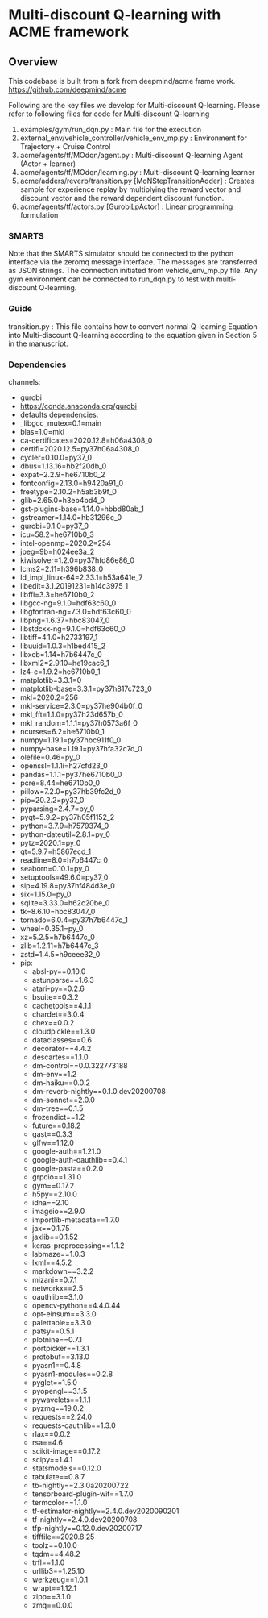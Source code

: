 # Multi-discount Q-learning with ACME framework

## Overview

This codebase is built from a fork from deepmind/acme frame work. https://github.com/deepmind/acme

Following are the key files we develop for Multi-discount Q-learning. Please refer to following files for code for Multi-discount Q-learning

1. examples/gym/run_dqn.py : Main file for the execution 
2. external_env/vehicle_controller/vehicle_env_mp.py : Environment for Trajectory + Cruise Control
3. acme/agents/tf/MOdqn/agent.py : Multi-discount Q-learning Agent (Actor + learner)
4. acme/agents/tf/MOdqn/learning.py : Multi-discount Q-learning learner
5. acme/adders/reverb/transition.py [MoNStepTransitionAdder] : Creates sample for experience replay by multiplying the reward vector and discount vector and the reward dependent discount function. 
6. acme/agents/tf/actors.py [GurobiLpActor] : Linear programming formulation

### SMARTS

Note that the SMARTS simulator should be connected to the python interface via the zeromq message interface. The messages are transferred as JSON strings. The connection initiated from vehicle_env_mp.py file. Any gym environment can be connected to run_dqn.py to test with multi-discount Q-learning.
### Guide

transition.py : This file contains how to convert normal Q-learning Equation into Multi-discount Q-learning according to the equation given in Section 5 in the manuscript.
### Dependencies

channels:
  - gurobi
  - https://conda.anaconda.org/gurobi
  - defaults
dependencies:
  - _libgcc_mutex=0.1=main
  - blas=1.0=mkl
  - ca-certificates=2020.12.8=h06a4308_0
  - certifi=2020.12.5=py37h06a4308_0
  - cycler=0.10.0=py37_0
  - dbus=1.13.16=hb2f20db_0
  - expat=2.2.9=he6710b0_2
  - fontconfig=2.13.0=h9420a91_0
  - freetype=2.10.2=h5ab3b9f_0
  - glib=2.65.0=h3eb4bd4_0
  - gst-plugins-base=1.14.0=hbbd80ab_1
  - gstreamer=1.14.0=hb31296c_0
  - gurobi=9.1.0=py37_0
  - icu=58.2=he6710b0_3
  - intel-openmp=2020.2=254
  - jpeg=9b=h024ee3a_2
  - kiwisolver=1.2.0=py37hfd86e86_0
  - lcms2=2.11=h396b838_0
  - ld_impl_linux-64=2.33.1=h53a641e_7
  - libedit=3.1.20191231=h14c3975_1
  - libffi=3.3=he6710b0_2
  - libgcc-ng=9.1.0=hdf63c60_0
  - libgfortran-ng=7.3.0=hdf63c60_0
  - libpng=1.6.37=hbc83047_0
  - libstdcxx-ng=9.1.0=hdf63c60_0
  - libtiff=4.1.0=h2733197_1
  - libuuid=1.0.3=h1bed415_2
  - libxcb=1.14=h7b6447c_0
  - libxml2=2.9.10=he19cac6_1
  - lz4-c=1.9.2=he6710b0_1
  - matplotlib=3.3.1=0
  - matplotlib-base=3.3.1=py37h817c723_0
  - mkl=2020.2=256
  - mkl-service=2.3.0=py37he904b0f_0
  - mkl_fft=1.1.0=py37h23d657b_0
  - mkl_random=1.1.1=py37h0573a6f_0
  - ncurses=6.2=he6710b0_1
  - numpy=1.19.1=py37hbc911f0_0
  - numpy-base=1.19.1=py37hfa32c7d_0
  - olefile=0.46=py_0
  - openssl=1.1.1i=h27cfd23_0
  - pandas=1.1.1=py37he6710b0_0
  - pcre=8.44=he6710b0_0
  - pillow=7.2.0=py37hb39fc2d_0
  - pip=20.2.2=py37_0
  - pyparsing=2.4.7=py_0
  - pyqt=5.9.2=py37h05f1152_2
  - python=3.7.9=h7579374_0
  - python-dateutil=2.8.1=py_0
  - pytz=2020.1=py_0
  - qt=5.9.7=h5867ecd_1
  - readline=8.0=h7b6447c_0
  - seaborn=0.10.1=py_0
  - setuptools=49.6.0=py37_0
  - sip=4.19.8=py37hf484d3e_0
  - six=1.15.0=py_0
  - sqlite=3.33.0=h62c20be_0
  - tk=8.6.10=hbc83047_0
  - tornado=6.0.4=py37h7b6447c_1
  - wheel=0.35.1=py_0
  - xz=5.2.5=h7b6447c_0
  - zlib=1.2.11=h7b6447c_3
  - zstd=1.4.5=h9ceee32_0
  - pip:
    - absl-py==0.10.0
    - astunparse==1.6.3
    - atari-py==0.2.6
    - bsuite==0.3.2
    - cachetools==4.1.1
    - chardet==3.0.4
    - chex==0.0.2
    - cloudpickle==1.3.0
    - dataclasses==0.6
    - decorator==4.4.2
    - descartes==1.1.0
    - dm-control==0.0.322773188
    - dm-env==1.2
    - dm-haiku==0.0.2
    - dm-reverb-nightly==0.1.0.dev20200708
    - dm-sonnet==2.0.0
    - dm-tree==0.1.5
    - frozendict==1.2
    - future==0.18.2
    - gast==0.3.3
    - glfw==1.12.0
    - google-auth==1.21.0
    - google-auth-oauthlib==0.4.1
    - google-pasta==0.2.0
    - grpcio==1.31.0
    - gym==0.17.2
    - h5py==2.10.0
    - idna==2.10
    - imageio==2.9.0
    - importlib-metadata==1.7.0
    - jax==0.1.75
    - jaxlib==0.1.52
    - keras-preprocessing==1.1.2
    - labmaze==1.0.3
    - lxml==4.5.2
    - markdown==3.2.2
    - mizani==0.7.1
    - networkx==2.5
    - oauthlib==3.1.0
    - opencv-python==4.4.0.44
    - opt-einsum==3.3.0
    - palettable==3.3.0
    - patsy==0.5.1
    - plotnine==0.7.1
    - portpicker==1.3.1
    - protobuf==3.13.0
    - pyasn1==0.4.8
    - pyasn1-modules==0.2.8
    - pyglet==1.5.0
    - pyopengl==3.1.5
    - pywavelets==1.1.1
    - pyzmq==19.0.2
    - requests==2.24.0
    - requests-oauthlib==1.3.0
    - rlax==0.0.2
    - rsa==4.6
    - scikit-image==0.17.2
    - scipy==1.4.1
    - statsmodels==0.12.0
    - tabulate==0.8.7
    - tb-nightly==2.3.0a20200722
    - tensorboard-plugin-wit==1.7.0
    - termcolor==1.1.0
    - tf-estimator-nightly==2.4.0.dev2020090201
    - tf-nightly==2.4.0.dev20200708
    - tfp-nightly==0.12.0.dev20200717
    - tifffile==2020.8.25
    - toolz==0.10.0
    - tqdm==4.48.2
    - trfl==1.1.0
    - urllib3==1.25.10
    - werkzeug==1.0.1
    - wrapt==1.12.1
    - zipp==3.1.0
    - zmq==0.0.0
